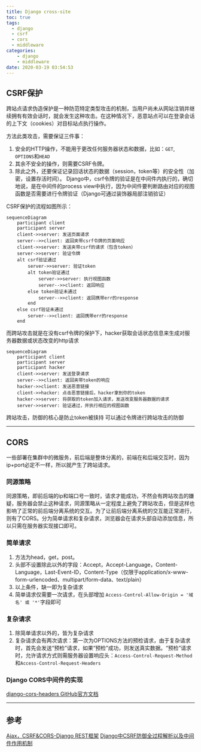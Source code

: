```yaml
---
title: Django cross-site
toc: true
tags:
  - django
  - csrf
  - cors
  - middleware
categories:
    - django
    - middleware
date: 2020-03-19 03:54:53
---
```


## CSRF保护
跨站点请求伪造保护是一种防范特定类型攻击的机制，当用户尚未从网站注销并继续拥有有效会话时，就会发生这种攻击。在这种情况下，恶意站点可以在登录会话的上下文（cookies）对目标站点执行操作。
<!-- more -->
方法此类攻击，需要保证三件事：
1. 安全的HTTP操作，不能用于更改任何服务器状态和数据，比如：`GET`, `OPTIONS`和`HEAD`
2. 其余不安全的操作，则需要CSRF令牌。
3. 除此之外，还要保证记录回话状态的数据（session，token等）的安全性（加密，设置存活时间）。
Django中，csrf令牌的验证是在中间件内执行的，确切地说，是在中间件的process view中执行，因为中间件要判断路由对应的视图函数是否需要进行令牌验证（Django可通过装饰器局部注销验证）

CSRF保护的流程如图所示：
```mermaid
sequenceDiagram
    participant client
    participant server
    client->>server: 发送页面请求
    server-->>client: 返回夹带csrf令牌的页面响应
    client->>server: 发送夹带csrf的请求（包含token）
    server->>server: 验证令牌
    alt csrf验证通过
        server->>server: 验证token
        alt token验证通过
            server->>server: 执行视图函数
            server-->>client: 返回响应
        else token验证未通过
            server-->>client: 返回携带err的response
        end
    else csrf验证未通过
        server-->>client: 返回携带err的response
    end
```
而跨站攻击就是在没有csrf令牌的保护下，hacker获取会话状态信息来生成对服务器数据或状态改变的http请求
```mermaid
sequenceDiagram
    participant client
    participant server
    participant hacker
    client->>server: 发送登录请求
    server-->>client: 返回夹带token的响应
    hacker->>client: 发送恶意链接
    client->>hacker: 点击恶意链接后，hacker拿到你的token
    hacker->>server: 将获取的token加入请求，发送改变服务器数据的请求
    server->>server: 验证通过，并执行相应的视图函数
```
跨站攻击，防御的核心是防止token被挟持
可以通过令牌进行跨站攻击的防御

---
## CORS
一些部署在集群中的微服务，前后端是整体分离的，前端在和后端交互时，因为 ip+port必定不一样，所以就产生了跨站请求。
### 同源策略
同源策略，即前后端的ip和端口号一致时，请求才能成功，不然会有跨站攻击的嫌疑，服务器会禁止这种请求，同源策略从一定程度上避免了跨站攻击，但是这样也影响了正常的前后端分离系统的交互。为了让前后端分离系统的交互能正常进行，则有了CORS。分为简单请求和复杂请求，浏览器会在请求头部自动添加信息，所以只需在服务器实现接口即可。
### 简单请求
1. 方法为head，get，post。
2. 头部不设置除此以外的字段：Accept，Accept-Language，Content-Language，Last-Event-ID，Content-Type（仅限于application/x-www-form-urlencoded、multipart/form-data、text/plain）
3. 以上条件，缺一即为复杂请求
4. 简单请求仅需要一次请求，在头部增加 `Access-Control-Allow-Origin = '域名' 或 '*'`字段即可

### 复杂请求
1. 除简单请求以外的，皆为复杂请求
2. 复杂请求会有两次请求：第一次为OPTIONS方法的预检请求，由于复杂请求时，首先会发送“预检”请求，如果“预检”成功，则发送真实数据。“预检”请求时，允许请求方式则需服务器设置响应头：`Access-Control-Request-Method`和`Access-Control-Request-Headers`

### Django CORS中间件的实现
[django-cors-headers GitHub官方文档](https://github.com/adamchainz/django-cors-headers)

---
## 参考
[Ajax，CSRF&CORS-Django REST框架](https://www.jianshu.com/p/a3a9314067da)
[Django中CSRF防御全过程解析以及中间件作用机制](https://blog.csdn.net/Deft_MKJing/article/details/90348835)
